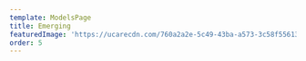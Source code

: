 ```yaml
---
template: ModelsPage
title: Emerging
featuredImage: 'https://ucarecdn.com/760a2a2e-5c49-43ba-a573-3c58f556132f/'
order: 5
---
```


